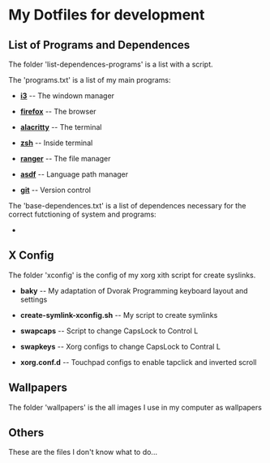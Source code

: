 # My Dotfiles for development

## List of Programs and Dependences

The folder 'list-dependences-programs' is a list with a script.

The 'programs.txt' is a list of my main programs:

- **[i3](https://i3wm.org/)** -- The windown manager 

- **[firefox](https://www.mozilla.org/en-US/firefox/new/)** --  The browser

- **[alacritty](https://github.com/alacritty/alacritty)** -- The terminal

- **[zsh](https://ohmyz.sh/)** -- Inside terminal

- **[ranger](https://github.com/ranger/ranger)** -- The file manager

- **[asdf](https://asdf-vm.com/)** -- Language path manager
	
- **[git](https://git-scm.com/)** -- Version control

The 'base-dependences.txt' is a list of dependences necessary for the correct futctioning of system and programs:

- 

## X Config

The folder 'xconfig' is the config of my xorg xith script for create syslinks.

- **baky** -- My adaptation of Dvorak Programming keyboard layout and settings

- **create-symlink-xconfig.sh** -- My script to create symlinks

- **swapcaps** -- Script to change CapsLock to Control L

- **swapkeys** -- Xorg configs to change CapsLock to Contral L

- **xorg.conf.d** -- Touchpad configs to enable tapclick and inverted scroll

## Wallpapers

The folder 'wallpapers' is the all images I use in my computer as wallpapers

## Others

These are the files I don't know what to do...
